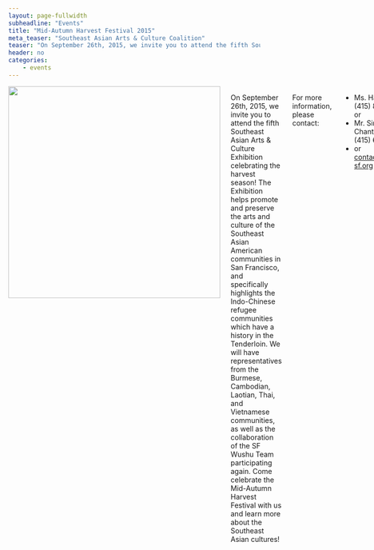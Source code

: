 ```yaml
---
layout: page-fullwidth
subheadline: "Events"
title: "Mid-Autumn Harvest Festival 2015"
meta_teaser: "Southeast Asian Arts & Culture Coalition"
teaser: "On September 26th, 2015, we invite you to attend the fifth Southeast Asian Arts & Culture Exhibition celebrating the harvest season! The Exhibition helps promote and preserve the arts and culture of the Southeast Asian American communities in San Francisco, and specifically highlights the Indo-Chinese refugee communities which have a history in the Tenderloin."
header: no
categories:
    - events
---
```

<!--more-->
<div class="small-12 columns" style="padding: 0px; border-bottom: none;" markdown="1">

<img width="424" src="{{ site.urlimg }}/seaacc-logo.png">

On September 26th, 2015, we invite you to attend the fifth Southeast Asian Arts & Culture Exhibition celebrating the harvest season! The Exhibition helps promote and preserve the arts and culture of the Southeast Asian American communities in San Francisco, and specifically highlights the Indo-Chinese refugee communities which have a history in the Tenderloin. We will have representatives from the Burmese, Cambodian, Laotian, Thai, and Vietnamese communities, as well as the collaboration of the SF Wushu Team participating again. Come celebrate the Mid-Autumn Harvest Festival with us and learn more about the Southeast Asian cultures!

For more information, please contact:

- Ms. Hang To at (415) 828-4754, or
- Mr. Sirch Chanthyasack at (415) 680-4027,
- or contact@seaacc-sf.org

<img width="100%" src="http://74.220.215.61/~seaaccsf/en/images/2015/MAHF/Poster_web.jpg">
<div class="small-12" style="padding: 0px; border-bottom: none;">
    {% include next-previous-post-in-category %}
</div>
</div>
